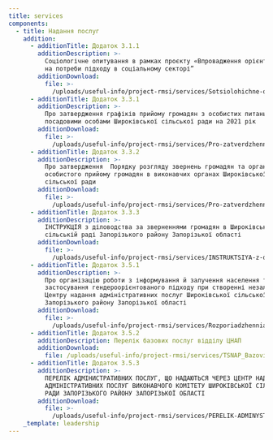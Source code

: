 ```yaml
---
title: services
components:
  - title: Надання послуг
    addition:
      - additionTitle: Додаток 3.1.1
        additionDescription: >-
          Соціологічне опитування в рамках проєкту «Впровадження орієнтованого
          на потреби підходу в соціальному секторі”
        additionDownload:
          file: >-
            /uploads/useful-info/project-rmsi/services/Sotsiolohichne-opytuvannia-v-ramkakh-proiektu-Vprovadzhennia-oriientovanoho-na-potreby-pidkhodu-v-sotsial-nomu-sektori.docx
      - additionTitle: Додаток 3.3.1
        additionDescription: >-
          Про затвердження графіків прийому громадян з особистих питань
          посадовими особами Широківської сільської ради на 2021 рік
        additionDownload:
          file: >-
            /uploads/useful-info/project-rmsi/services/Pro-zatverdzhennia-hrafikiv-pryyomu-hromadian-z-osobystykh-pytan-posadovymy-osobamy-SHyrokivs-koi-sil-s-koi-rady-na-2021-rik.docx
      - additionTitle: Додаток 3.3.2
        additionDescription: >-
          Про затвердження  Порядку розгляду звернень громадян та організації
          особистого прийому громадян в виконавчих органах Широківської
          сільської ради
        additionDownload:
          file: >-
            /uploads/useful-info/project-rmsi/services/Pro-zatverdzhennia-Poriadku-rozghliadu-zvernen-hromadian-ta-orhanizatsii-osobystoho-pryyomu-hromadian-v-vykonavchykh-orhanakh-SHyrokivs-koi-sil-s-koi-rady.docx
      - additionTitle: Додаток 3.3.3
        additionDescription: >-
          ІНСТРУКЦІЯ з діловодства за зверненнями громадян в Широківській
          сільській раді Запорізького району Запорізької області
        additionDownload:
          file: >-
            /uploads/useful-info/project-rmsi/services/INSTRUKTSIYA-z-dilovodstva-za-zvernenniamy-hromadian-v-SHyrokivs-kiy-sil-s-kiy-radi-Zaporiz-koho-rayonu-Zaporiz-koi-oblasti.docx
      - additionTitle: Додаток 3.5.1
        additionDescription: >-
          Про організацію роботи з інформування й залучення населення та
          застосування гендероорієнтованого підходу при створенні незалежного
          Центру надання адміністративних послуг Широківської сільської ради
          Запорізького району Запорізької області
        additionDownload:
          file: >-
            /uploads/useful-info/project-rmsi/services/Rozporiadzhennia-holovy-sil-s-koi-rady-263-vid-30.10.2020.pdf
      - additionTitle: Додаток 3.5.2
        additionDescription: Перелік базових послуг відділу ЦНАП
        additionDownload:
          file: /uploads/useful-info/project-rmsi/services/TSNAP_Bazovi_Posluhy.jpg
      - additionTitle: Додаток 3.5.3
        additionDescription: >-
          ПЕРЕЛІК АДМІНИСТРАТИВНИХ ПОСЛУГ, ЩО НАДАЮТЬСЯ ЧЕРЕЗ ЦЕНТР НАДАННЯ
          АДМІНІСТРАТИВНИХ ПОСЛУГ ВИКОНАВЧОГО КОМІТЕТУ ШИРОКІВСЬКОЇ СІЛЬСЬКОЇ
          РАДИ ЗАПОРІЗЬКОГО РАЙОНУ ЗАПОРІЗЬКОЇ ОБЛАСТІ
        additionDownload:
          file: >-
            /uploads/useful-info/project-rmsi/services/PERELIK-ADMINYSTRATYVNYKH-POSLUH-SHCHO-NADAYUT-SYA-CHEREZ-TSENTR-NADANNYA-ADMINISTRATYVNYKH-POSLUH-VYKONAVCHOHO-KOMITETU-SHYROKIVS-KOYI-SIL-S-KOYI-RADY-ZAPORIZ-KOHO-RAYONU-ZAPORIZ-KOYI-OBLASTI.docx
    _template: leadership
---
```


